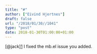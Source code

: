 ```yaml
---
title: "#"
author: ["Eivind Hjertnes"]
draft: false
url: "/2018/01/30//1041"
type: "post"
date: 2018-01-30T01:00:00+01:00
---
```


[@jack][1](https://micro.blog/jack) I fixed the mb.el issue you added.
